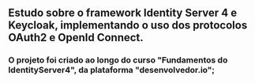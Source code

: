
## Estudo sobre o framework Identity Server 4 e Keycloak, implementando o uso dos protocolos OAuth2 e OpenId Connect.
### O projeto foi criado ao longo do curso "Fundamentos do IdentityServer4", da plataforma "desenvolvedor.io";
